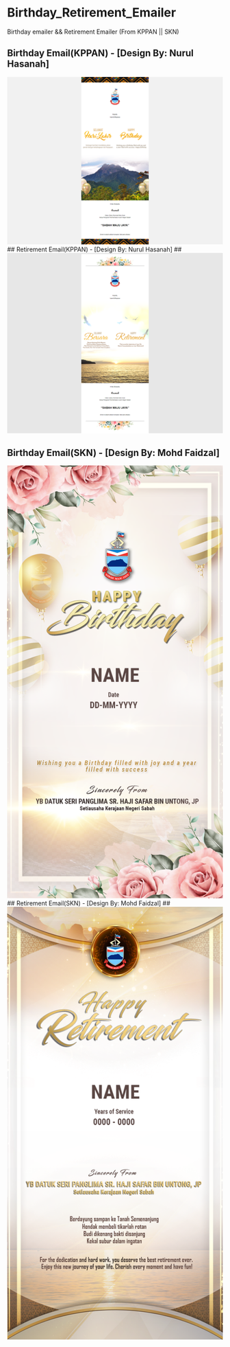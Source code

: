 # Birthday_Retirement_Emailer
Birthday emailer &amp;&amp; Retirement Emailer (From KPPAN || SKN)

## Birthday Email(KPPAN) - [Design By: Nurul Hasanah] ##
<img src="https://github.com/zF-9/Birthday_Retirement_Emailer/blob/943a0031b42eca03a28a644f49ff284bcf6a1cd3/birthday_screenshot.png">
## Retirement Email(KPPAN) - [Design By: Nurul Hasanah] ##
<img src="https://github.com/zF-9/Birthday_Retirement_Emailer/blob/943a0031b42eca03a28a644f49ff284bcf6a1cd3/retirement_screenshot.png">


## Birthday Email(SKN) - [Design By: Mohd Faidzal] ##
<img src="https://github.com/zF-9/Birthday_Retirement_Emailer/blob/c6ae29b00af4bc04ed7f331c4f452c91bf2d4fee/Birthday%20New.png">
## Retirement Email(SKN) - [Design By: Mohd Faidzal] ##
<img src="https://github.com/zF-9/Birthday_Retirement_Emailer/blob/c6ae29b00af4bc04ed7f331c4f452c91bf2d4fee/Bersara%20New.png">

